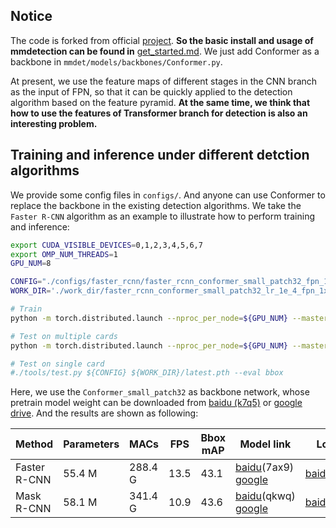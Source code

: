 ## Notice
The code is forked from official [project](https://github.com/open-mmlab/mmdetection). **So the basic install and usage of mmdetection can be found in** [get_started.md](https://github.com/open-mmlab/mmdetection/blob/master/docs/get_started.md). We just add Conformer as a backbone in `mmdet/models/backbones/Conformer.py`.

At present, we use the feature maps of different stages in the CNN branch as the input of FPN, so that it can be quickly applied to the detection algorithm based on the feature pyramid. **At the same time, we think that how to use the features of Transformer branch for detection is also an interesting problem.**

## Training and inference under different detction algorithms
We provide some config files in `configs/`. And anyone can use Conformer to replace the backbone in the existing detection algorithms. We take the `Faster R-CNN` algorithm as an example to illustrate how to perform training and inference:

```bash
export CUDA_VISIBLE_DEVICES=0,1,2,3,4,5,6,7
export OMP_NUM_THREADS=1
GPU_NUM=8

CONFIG="./configs/faster_rcnn/faster_rcnn_conformer_small_patch32_fpn_1x_coco.py"
WORK_DIR='./work_dir/faster_rcnn_conformer_small_patch32_lr_1e_4_fpn_1x_coco_1344_800'

# Train
python -m torch.distributed.launch --nproc_per_node=${GPU_NUM} --master_port=50040 --use_env ./tools/train.py ${CONFIG} --work-dir ${WORK_DIR} --gpus ${GPU_NUM}  --launcher pytorch --cfg-options model.pretrained='./pretrain_models/Conformer_small_patch32.pth' model.backbone.patch_size=32

# Test on multiple cards
python -m torch.distributed.launch --nproc_per_node=${GPU_NUM} --master_port=50040 --use_env ./tools/test.py ${CONFIG} ${WORK_DIR}/latest.pth --launcher pytorch  --eval bbox

# Test on single card
#./tools/test.py ${CONFIG} ${WORK_DIR}/latest.pth --eval bbox
```

Here, we use the `Conformer_small_patch32` as backbone network, whose pretrain model weight can be downloaded from [baidu (k7q5)](https://pan.baidu.com/s/1pum_kOOwQYn404ZeGzjMlg) or [google drive](https://drive.google.com/file/d/1UrvRg2hnXsie_z_y39Xavdts4qfrwZ1E/view?usp=sharing). And the results are shown as following:

| Method        | Parameters | MACs   | FPS | Bbox mAP | Model link | Log link |
| ------------ | ---------- | ------ | ------ | --------- | ---- |---- |
| Faster R-CNN | 55.4 M     | 288.4 G | 13.5 | 43.1    | [baidu](https://pan.baidu.com/s/1lkZy_FTLeCRg3rVH8dOKOA)(7ax9) [google](https://drive.google.com/drive/folders/1gCvcW3Zhqq8KK5GnAr9So7-5uJwnrZcA?usp=sharing) | [baidu](https://pan.baidu.com/s/10HTtS8FozMSYfHJv8L2H5w)(ymv4)|
| Mask R-CNN | 58.1 M     | 341.4 G | 10.9 | 43.6   | [baidu](https://pan.baidu.com/s/1wqvhbq4ePAPIZFqE0aCWEQ)(qkwq) [google](https://drive.google.com/drive/folders/1mjoReWPoBSMUIjBQE5VlhQf0XZ2sE7J-?usp=sharing)|[baidu](https://pan.baidu.com/s/1lSq7hMTSA8fN7WNXTZqp7g)(gh2v)|
